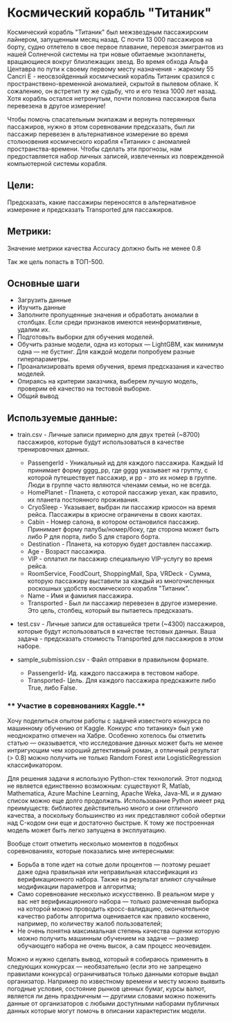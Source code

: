 # Космический корабль "Титаник"

Космический корабль "Титаник" был межзвездным пассажирским лайнером, запущенным месяц назад. С почти 13 000 пассажиров на борту, судно отлетело в свое первое плавание, перевозя эмигрантов из нашей Солнечной системы на три новые обитаемые экзопланеты, вращающиеся вокруг близлежащих звезд.
Во время обхода Альфа Центавра по пути к своему первому месту назначения - жаркому 55 Cancri E - неосвзойденный космический корабль Титаник сразился с пространствено-временной аномалией, скрытой в пылевом облаке. К сожалению, он встретил ту же судьбу, что и его тезка 1000 лет назад. Хотя корабль остался нетронутым, почти половина пассажиров была перевезена в другое измерение!


Чтобы помочь спасательным экипажам и вернуть потерянных пассажиров, нужно в этом соревновании предсказать, был ли пассажир перевезен в альтернативное измерение во время столкновения космического корабля «Титаник» с аномалией пространства-времени. Чтобы сделать эти прогнозы, нам предоставляется набор личных записей, извлеченных из поврежденной компьютерной системы корабля.

## **Цели:**

Предсказать, какие пассажиры переносятся в альтернативное измерение и предсказать Transported для пассажиров.

## **Метрики:**

Значение метрики качества Accuracy должно быть не менее 0.8


Так же цель попасть в ТОП-500.

## **Основные шаги**

 - Загрузить данные
 - Изучить данные
 - Заполните пропущенные значения и обработать аномалии в столбцах. Если среди признаков имеются неинформативные, удалим их.
 - Подготовьть выборки для обучения моделей.
 - Обучить разные модели, одна из которых — LightGBM, как минимум одна — не бустинг. Для каждой модели попробуем разные гиперпараметры.
 - Проанализировать время обучения, время предсказания и качество моделей.
 - Опираясь на критерии заказчика, выберем лучшую модель, проверим её качество на тестовой выборке.
 - Общий вывод


## **Используемые данные:**

- train.csv - Личные записи примерно для двух третей (~8700) пассажиров, которые будут использоваться в качестве тренировочных данных.
    
    - PassengerId - Уникальный ид для каждого пассажира. Каждый Id принимает форму gggg_pp, где gggg указывает на группу, с которой путешествует пассажир, и pp - это их номер в группе. Люди в группе часто являются членами семьи, но не всегда.
    - HomePlanet - Планета, с которой пассажир уехал, как правило, их планета постоянного проживания.
    - CryoSleep - Указывает, выбран ли пассажир криосон на время рейса. Пассажиры в криосне ограничены в своих каютах.
    - Cabin - Номер салона, в котором остановился пассажир. Принимает форму палубы/номер/боку, где сторона может быть либо P для порта, либо S для старого борта.
    - Destination - Планета, на которую будет доставлен пассажир.
    - Age - Возраст пассажира.
    - VIP - оплатил ли пассажир специальную VIP-услугу во время рейса.
    - RoomService, FoodCourt, ShoppingMall, Spa, VRDeck - Сумма, которую пассажиру выставили за каждый из многочисленных роскошных удобств космического корабля "Титаник".
    - Name - Имя и фамилия пассажира.
    - Transported - Был ли пассажир перевезен в другое измерение. Это цель, столбец, который вы пытаетесь предсказать.
    
    
- test.csv - Личные записи для оставшейся трети (~4300) пассажиров, которые будут использоваться в качестве тестовых данных. Ваша задача - предсказать стоимость Transported для пассажиров в этом наборе.
    
    
- sample_submission.csv - Файл отправки в правильном формате.
    
    - PassengerId- Ид. каждого пассажира в тестовом наборе.
    - Transported- Цель. Для каждого пассажира предскажите либо True, либо False.

### ** Участие в соревнованиях Kaggle.**

Хочу поделиться опытом работы с задачей известного конкурса по машинному обучению от Kaggle. Конкурс «по титанику» был уже неоднократно отмечен на Хабре. Особенно хотелось бы отметить статью — оказывается, что исследование данных может быть не менее интригующим чем хороший детективный роман, а отличный результат (> 0.8) можно получить не только Random Forest или LogisticRegression классификатором.

Для решения задачи я использую Python-стек технологий. Этот подход не является единственно возможным: существуют R, Matlab, Mathematica, Azure Machine Learning, Apache Weka, Java-ML и я думаю список можно еще долго продолжать. Использование Python имеет ряд преимуществ: библиотек действительно много и они отличного качества, а поскольку большинство из них представляют собой обертки над C-кодом они еще и достаточно быстрые. К тому же построенная модель может быть легко запущена в эксплуатацию.

Вообще стоит отметить несколько моментов в подобных соревнованиях, которые показались мне интересными:

- Борьба в топе идет на сотые доли процентов — поэтому решает даже одна правильная или неправильная классификация из верификационного набора. Также на результат влияют случайные модификации параметров и алгоритма;
- Само соревнование несколько искусственно. В реальном мире у вас нет верификационного набора — только размеченная выборка на которой можно проводить кросс-валидацию, окончательное качество работы алгоритма оценивается как правило косвенно, например, по количеству жалоб пользователей;
- Не очень понятна максимальная степень качества оценки которую можно получить машинным обучением на задаче — размер обучающего набора не очень высок, а сам процесс неочевиден.

Можно и нужно сделать вывод, который я собираюсь применить в следующих конкурсах — необязательно (если это не запрещено правилами конкурса) ограничиваться только данными которые выдал организатор. Например по известному времени и месту можно выявить погодные условия, состояние рынков ценных бумаг, курсы валют, является ли день праздничным — другими словами можно поженить данные от организаторов с любыми доступными наборами публичных данных которые могут помочь в описании характеристик модели.